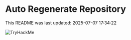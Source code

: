 # Auto Regenerate Repository

This README was last updated: 2025-07-07 17:34:22

 ![TryHackMe](https://tryhackme.com/badge/533634)